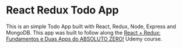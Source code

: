 # React Redux Todo App
This is an simple Todo App built with React, Redux, Node, Express and MongoDB.
This app was built to follow along the [React + Redux: Fundamentos e Duas Apps do ABSOLUTO ZERO!](https://www.udemy.com/react-redux-pt/learn/v4/overview) Udemy course.
